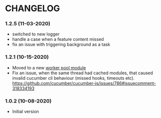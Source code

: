 # CHANGELOG

### 1.2.5 (11-03-2020)
* switched to new logger
* handle a case when a feature content missed
* fix an issue with triggering background as a task

### 1.2.1 (10-15-2020)

* Moved to a new [worker pool module][1]
* Fix an issue, when the same thread had cached modules, that caused invalid cucumber cli behaviour (missed hooks, timeouts etc). https://github.com/cucumber/cucumber-js/issues/786#issuecomment-318334193

### 1.0.2 (10-08-2020)

* Initial version


[1]: https://www.npmjs.com/package/workerpool